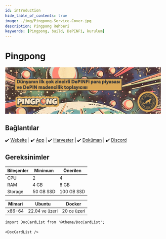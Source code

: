 ```yaml
---
id: introduction
hide_table_of_contents: true
image: ./img/Pingpong-Service-Cover.jpg
description: Pingpong Rehberi
keywords: [Pingpong, build, DePINFi, kurulum]
---
```

# Pingpong 

![Pingpong](./img/Pingpong-Service.jpg)

## Bağlantılar
 ✔️ [Website](https://www.pingpong.build/) |
 ✔️ [App](https://app.pingpong.build/points?invite_code=FvjWneYQ) |
 ✔️ [Harvester](https://harvester.pingpong.build/) |
 ✔️ [Doküman](https://docs.pingpong.build/pingpong) |
 ✔️ [Discord](https://discord.gg/hcM4DfGsRa)

## Gereksinimler

| Bileşenler | Minimum | **Önerilen** |
| ------------ | ------------ | ------------ |
| CPU |	2 | 4 |
| RAM	| 4 GB | 8 GB |
| Storage | 50 GB SSD | 100 GB SSD |
 
| Mimari | Ubuntu | Docker |
| ------------ | ------------ | ------------ | 
| x86-64 | 22.04 ve üzeri | 20 ce üzeri|

```mdx-code-block
import DocCardList from '@theme/DocCardList';

<DocCardList />
```
